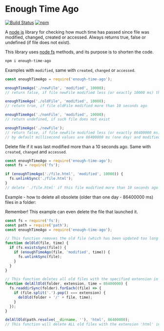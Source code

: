 # Enough Time Ago

[![Build Status](https://travis-ci.com/Ganevru/enough-time-ago.svg?branch=master)](https://travis-ci.com/Ganevru/enough-time-ago)
[![npm](https://img.shields.io/npm/v/enough-time-ago.svg?style=flat-square)](http://npm.im/enough-time-ago)

A [node js](https://nodejs.org/) library for checking how much time has passed since file was modified, changed, created or accessed. Always returns true, false or undefined (if file does not exist).

This library uses [node fs](https://nodejs.org/api/fs.html) methods, and its purpose is to shorten the code.

```bash
npm i enough-time-ago
```

Examples with `modified`, same with `created`, `changed` or `accessed`.

```js
const enoughTimeAgo = require('enough-time-ago');

enoughTimeAgo('./newFile', 'modified', 10000);
// return false, if file newFile modified less (or exactly 10000 ms) than 10 seconds ago

enoughTimeAgo('./oldFile', 'modified', 10000);
// return true, if file oldFile modified more than 10 seconds ago

enoughTimeAgo('./nonFile', 'modified', 10000);
// return undefined, if such file does not exist

enoughTimeAgo('./newFile');
// return false, if file newFile modified less (or exactly 86400000 ms) than one day ago
// by default millisecond values are 86400000 ms (one day) and modified are default check
```

Delete file if it was last modified more than a 10 seconds ago.
Same with `created`, `changed` and `accessed`.

```js
const enoughTimeAgo = require('enough-time-ago');
const fs = require('fs');

if (enoughTimeAgo('./file.html', 'modified', 10000)) {
  fs.unlinkSync('./file.html');
}
// delete './file.html' if this file modified more than 10 seconds ago
```

Example - how to delete all obsolete (older than one day - 86400000 ms) files in a folder:

Remember! This example can even delete the file that launched it.

```js
const fs = require('fs');
const path = require('path');
const enoughTimeAgo = require('enough-time-ago');

// This function removes the old file (which has been updated too long ago).
function delOld(file, time) {
  if (fs.existsSync(file)) {
    if (enoughTimeAgo(file, 'modified', time)) {
      fs.unlinkSync(file);
    }
  }
}

// This function deletes all old files with the specified extension in the specified folder.
function delAllOld(folder, extension, time = 86400000) {
  fs.readdirSync(folder).forEach((file) => {
    if (file.split('.').pop() === extension) {
      delOld(folder + '/' + file, time);
    }
  });
}

delAllOld(path.resolve(__dirname, ''), 'html', 86400000);
// This function will delete ALL old files with the extension 'html' in the same folder that contains this script.
```
